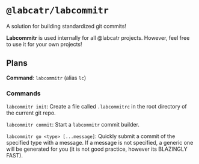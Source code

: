 # `@labcatr/labcommitr`

A solution for building standardized git commits!

**Labcommitr** is used internally for all @labcatr projects. However, feel free to use it for your own projects!

## Plans

**Command**: `labcommitr` (alias `lc`) 

### Commands

`labcommitr init`: Create a file called `.labcommitrc` in the root directory of the current git repo.

`labcommitr commit`: Start a `labcommitr` commit builder.

`labcommitr go <type> [...message]`: Quickly submit a commit of the specified type with a message. If a message is not specified, a generic one will be generated for you (it is not good practice, however its BLAZINGLY FAST).

